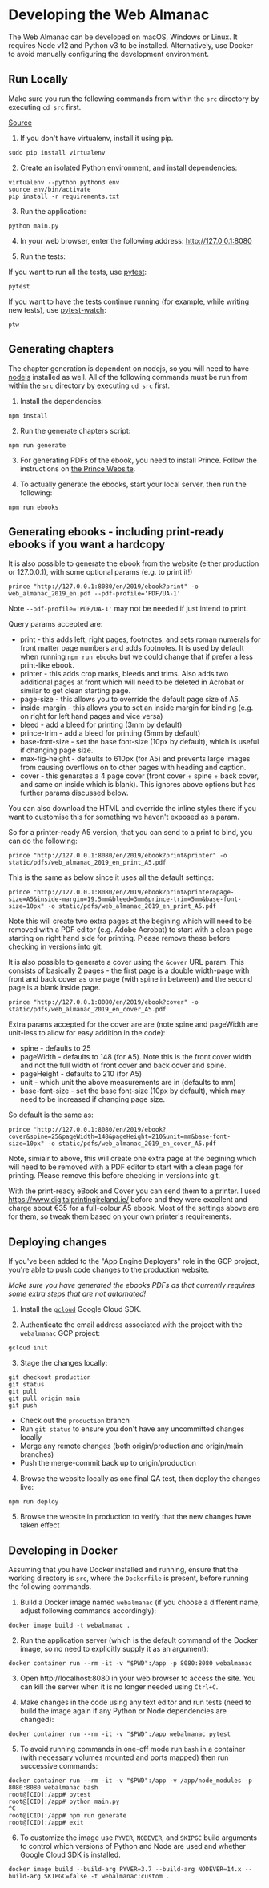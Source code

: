 # Developing the Web Almanac

The Web Almanac can be developed on macOS, Windows or Linux. It requires Node v12 and Python v3 to be installed. Alternatively, use Docker to avoid manually configuring the development environment.

## Run Locally

Make sure you run the following commands from within the `src` directory by executing `cd src` first.

[Source](https://cloud.google.com/appengine/docs/flexible/python/quickstart)

1. If you don't have virtualenv, install it using pip.

```
sudo pip install virtualenv
```

2. Create an isolated Python environment, and install dependencies:

```
virtualenv --python python3 env
source env/bin/activate
pip install -r requirements.txt
```

3. Run the application:

```
python main.py
```

4. In your web browser, enter the following address: http://127.0.0.1:8080


5. Run the tests:

If you want to run all the tests, use [pytest](https://docs.pytest.org/en/latest/):

```
pytest
```


If you want to have the tests continue running (for example, while writing new tests), use [pytest-watch](https://pypi.org/project/pytest-watch/):

```
ptw
```

## Generating chapters

The chapter generation is dependent on nodejs, so you will need to have [nodejs](https://nodejs.org/en/) installed as well. All of the following commands must be run from within the `src` directory by executing `cd src` first.

1. Install the dependencies:

```
npm install
```

2. Run the generate chapters script:

```
npm run generate
```

3. For generating PDFs of the ebook, you need to install Prince. Follow the instructions on [the Prince Website](https://www.princexml.com/).

4. To actually generate the ebooks, start your local server, then run the following:

```
npm run ebooks
```

## Generating ebooks - including print-ready ebooks if you want a hardcopy

It is also possible to generate the ebook from the website (either production or 127.0.0.1), with some optional params (e.g. to print it!)

```
prince "http://127.0.0.1:8080/en/2019/ebook?print" -o web_almanac_2019_en.pdf --pdf-profile='PDF/UA-1'
```

Note `--pdf-profile='PDF/UA-1'` may not be needed if just intend to print.

Query params accepted are:

- print - this adds left, right pages, footnotes, and sets roman numerals for front matter page numbers and adds footnotes. It is used by default when running `npm run ebooks` but we could change that if prefer a less print-like ebook.
- printer - this adds crop marks, bleeds and trims. Also adds two additional pages at front which will need to be deleted in Acrobat or similar to get clean starting page.
- page-size - this allows you to override the default page size of A5.
- inside-margin - this allows you to set an inside margin for binding (e.g. on right for left hand pages and vice versa)
- bleed - add a bleed for printing (3mm by default)
- prince-trim - add a bleed for printing (5mm by default)
- base-font-size - set the base font-size (10px by default), which is useful if changing page size.
- max-fig-height - defaults to 610px (for A5) and prevents large images from causing overflows on to other pages with heading and caption.
- cover - this genarates a 4 page cover (front cover + spine + back cover, and same on inside which is blank). This ignores above options but has further params discussed below.

You can also download the HTML and override the inline styles there if you want to customise this for something we haven't exposed as a param.

So for a printer-ready A5 version, that you can send to a print to bind, you can do the following:

```
prince "http://127.0.0.1:8080/en/2019/ebook?print&printer" -o static/pdfs/web_almanac_2019_en_print_A5.pdf
```

This is the same as below since it uses all the default settings:

```
prince "http://127.0.0.1:8080/en/2019/ebook?print&printer&page-size=A5&inside-margin=19.5mm&bleed=3mm&prince-trim=5mm&base-font-size=10px" -o static/pdfs/web_almanac_2019_en_print_A5.pdf
```

Note this will create two extra pages at the begining which will need to be removed with a PDF editor (e.g. Adobe Acrobat) to start with a clean page starting on right hand side for printing. Please remove these before checking in versions into git.

It is also possible to generate a cover using the `&cover` URL param. This consists of basically 2 pages - the first page is a double width-page with front and back cover as one page (with spine in between) and the second page is a blank inside page.

```
prince "http://127.0.0.1:8080/en/2019/ebook?cover" -o static/pdfs/web_almanac_2019_en_cover_A5.pdf
```

Extra params accepted for the cover are are (note spine and pageWidth are unit-less to allow for easy addition in the code):

- spine - defaults to 25
- pageWidth - defaults to 148 (for A5). Note this is the front cover width and not the full width of front cover and back cover and spine.
- pageHeight - defaults to 210 (for A5)
- unit - which unit the above measurements are in (defaults to mm)
- base-font-size - set the base font-size (10px by default), which may need to be increased if changing page size.

So default is the same as:

```
prince "http://127.0.0.1:8080/en/2019/ebook?cover&spine=25&pageWidth=148&pageHeight=210&unit=mm&base-font-size=10px" -o static/pdfs/web_almanac_2019_en_cover_A5.pdf
```

Note, simialr to above, this will create one extra page at the begining which will need to be removed with a PDF editor to start with a clean page for printing. Please remove this before checking in versions into git.

With the print-ready eBook and Cover you can send them to a printer. I used https://www.digitalprintingireland.ie/ before and they were excellent and charge about €35 for a full-colour A5 ebook. Most of the settings above are for them, so tweak them based on your own printer's requirements.

## Deploying changes

If you've been added to the "App Engine Deployers" role in the GCP project, you're able to push code changes to the production website.

_Make sure you have generated the ebooks PDFs as that currently requires some extra steps that are not automated!_

1. Install the [`gcloud`](https://cloud.google.com/sdk/install) Google Cloud SDK.

2. Authenticate the email address associated with the project with the `webalmanac` GCP project:

```
gcloud init
```

3. Stage the changes locally:

```
git checkout production
git status
git pull
git pull origin main
git push
```

  - Check out the `production` branch
  - Run `git status` to ensure you don't have any uncommitted changes locally
  - Merge any remote changes (both origin/production and origin/main branches)
  - Push the merge-commit back up to origin/production

4. Browse the website locally as one final QA test, then deploy the changes live:

```
npm run deploy
```

5. Browse the website in production to verify that the new changes have taken effect

## Developing in Docker

Assuming that you have Docker installed and running, ensure that the working directory is `src`, where the `Dockerfile` is present, before running the following commands.

1. Build a Docker image named `webalmanac` (if you choose a different name, adjust following commands accordingly):

```
docker image build -t webalmanac .
```

2. Run the application server (which is the default command of the Docker image, so no need to explicitly supply it as an argument):

```
docker container run --rm -it -v "$PWD":/app -p 8080:8080 webalmanac
```

3. Open http://localhost:8080 in your web browser to access the site. You can kill the server when it is no longer needed using `Ctrl+C`.

4. Make changes in the code using any text editor and run tests (need to build the image again if any Python or Node dependencies are changed):

```
docker container run --rm -it -v "$PWD":/app webalmanac pytest
```

5. To avoid running commands in one-off mode run `bash` in a container (with necessary volumes mounted and ports mapped) then run successive commands:

```
docker container run --rm -it -v "$PWD":/app -v /app/node_modules -p 8080:8080 webalmanac bash
root@[CID]:/app# pytest
root@[CID]:/app# python main.py
^C
root@[CID]:/app# npm run generate
root@[CID]:/app# exit
```

6. To customize the image use `PYVER`, `NODEVER`, and `SKIPGC` build arguments to control which versions of Python and Node are used and whether Google Cloud SDK is installed.

```
docker image build --build-arg PYVER=3.7 --build-arg NODEVER=14.x --build-arg SKIPGC=false -t webalmanac:custom .
```
